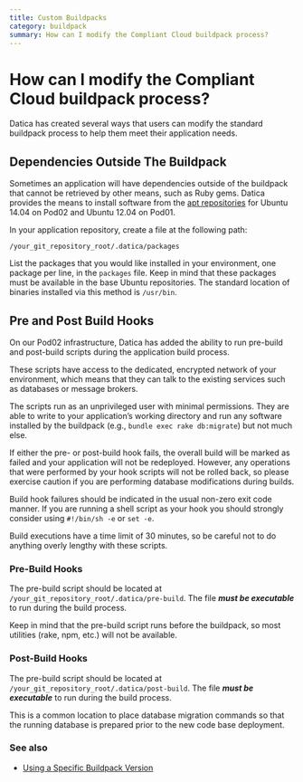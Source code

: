 ```yaml
---
title: Custom Buildpacks
category: buildpack
summary: How can I modify the Compliant Cloud buildpack process?
---
```


# How can I modify the Compliant Cloud buildpack process?

Datica has created several ways that users can modify the standard buildpack process to help them meet their application needs.

## Dependencies Outside The Buildpack

Sometimes an application will have dependencies outside of the buildpack that cannot be retrieved by other means, such as Ruby gems. Datica provides the means to install software from the [apt repositories](https://en.wikipedia.org/wiki/Advanced_Packaging_Tool) for Ubuntu 14.04 on Pod02 and Ubuntu 12.04 on Pod01.

In your application repository, create a file at the following path:

`/your_git_repository_root/.datica/packages`

List the packages that you would like installed in your environment, one package per line, in the `packages` file. Keep in mind that these packages must be available in the base Ubuntu repositories. The standard location of binaries installed via this method is `/usr/bin`.

## Pre and Post Build Hooks

On our Pod02 infrastructure, Datica has added the ability to run pre-build and post-build scripts during the application build process.

These scripts have access to the dedicated, encrypted network of your environment, which means that they can talk to the existing services such as databases or message brokers.

The scripts run as an unprivileged user with minimal permissions. They are able to write to your application’s working directory and run any software installed by the buildpack (e.g., `bundle exec rake db:migrate`) but not much else.

If either the pre- or post-build hook fails, the overall build will be marked as failed and your application will not be redeployed. However, any operations that were performed by your hook scripts will not be rolled back, so please exercise caution if you are performing database modifications during builds.

Build hook failures should be indicated in the usual non-zero exit code manner. If you are running a shell script as your hook you should strongly consider using `#!/bin/sh -e` or `set -e`.

Build executions have a time limit of 30 minutes, so be careful not to do anything overly lengthy with these scripts.

### Pre-Build Hooks

The pre-build script should be located at `/your_git_repository_root/.datica/pre-build`. The file ***must be executable*** to run during the build process.

Keep in mind that the pre-build script runs before the buildpack, so most utilities (rake, npm, etc.) will not be available.

### Post-Build Hooks

The pre-build script should be located at `/your_git_repository_root/.datica/post-build`. The file ***must be executable*** to run during the build process.

This is a common location to place database migration commands so that the running database is prepared prior to the new code base deployment.

### See also

* [Using a Specific Buildpack Version](/compliant-cloud/articles/buildpacks-pinning)
